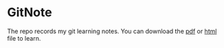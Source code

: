 # GitNote
The repo records my git learning notes. You can download the [pdf][1] or [html][2] file to learn. 

[1]: https://github.com/FangYang970206/GitNote/blob/master/GitNote.pdf
[2]: https://github.com/FangYang970206/GitNote/blob/master/GitNote.html
